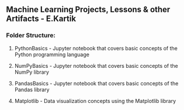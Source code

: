 ## Machine Learning Projects, Lessons & other Artifacts - E.Kartik

### Folder Structure:

1. PythonBasics - Jupyter notebook that covers basic concepts of the Python programming language

2. NumPyBasics - Jupyter notebook that covers basic concepts of the NumPy library

3. PandasBasics - Jupyter notebook that covers basic concepts of the Pandas library

4. Matplotlib - Data visualization concepts using the Matplotlib library
